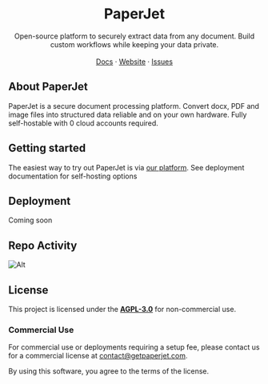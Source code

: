 
<p align="center">
	<h1 align="center"><b>PaperJet</b></h1>
<p align="center">
    Open-source platform to securely extract data from any document. Build custom workflows while keeping your data private.
    <br />
    <br />
    <a href="https://docs.getpaperjet.com">Docs</a>
    ·
    <a href="https://getpaperjet.com">Website</a>
    ·
    <a href="https://github.com/mlnativeai/paperjet/issues">Issues</a>
  </p>
</p>


## About PaperJet

PaperJet is a secure document processing platform. Convert docx, PDF and image files into structured data reliable and on your own hardware. Fully self-hostable with 0 cloud accounts required. 


## Getting started

The easiest way to try out PaperJet is via [our platform](https://app.getpaperjet.com). See deployment documentation for self-hosting options

## Deployment

Coming soon

## Repo Activity

![Alt](https://repobeats.axiom.co/api/embed/de814eff54abbecb90b886685a77d0d83ace5bd2.svg "Repobeats analytics image")

## License

This project is licensed under the **[AGPL-3.0](https://opensource.org/licenses/AGPL-3.0)** for non-commercial use. 

### Commercial Use

For commercial use or deployments requiring a setup fee, please contact us
for a commercial license at [contact@getpaperjet.com](mailto:contact@getpaperjet.com).

By using this software, you agree to the terms of the license.
